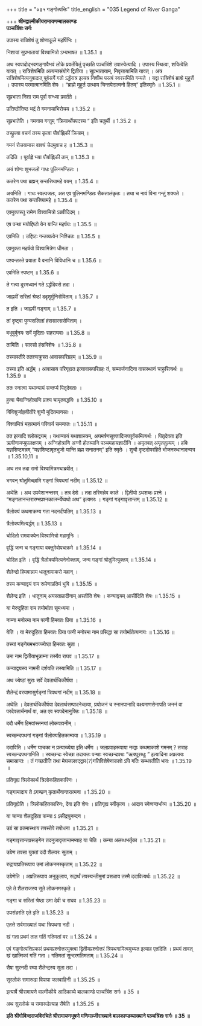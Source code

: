 +++
title = "०३५ गङ्गोत्पत्तिः"
title_english = "035 Legend of River Ganga"

+++
**श्रीमद्वाल्मीकीयरामायणम्बालकाण्डः  
पञ्चत्रिंशः सर्गः**

उपास्य रात्रिशेषं तु शोणाकूले महर्षिभिः ।

निशायां सुप्रभातायां विश्वामित्रो ऽभ्यभाषत ॥ 1.35.1 ॥

अथ स्वपादोद्भवगङ्गावैभवं लोके प्रवर्तयितुं पृच्छति पञ्चत्रिंशे उपास्येत्यादि । उपास्य स्थित्वा, शयित्वेति यावत् । रात्रिशेषमिति अत्यन्तसंयोगे द्वितीया । सुप्रभातायाम्, निवृत्तायामिति यावत् । अत्र रात्रिशेषमित्यनुवादात् पूर्वसर्गे गतो ऽर्द्धरात्र इत्यत्र निशीथ परत्वं स्वरसमिति गम्यते । यद्वा रात्रिशेषं ब्राह्मे मुहूर्त्ते । उपास्य परमात्मानमिति शेषः । “ब्राह्मे मुहूर्त उत्थाय चिन्तयेदात्मनो हितम्” इतिस्मृतेः ॥ 1.35.1 ॥

सुप्रभाता निशा राम पूर्वा सन्ध्या प्रवर्तते ।

उत्तिष्ठोत्तिष्ठ भद्रं ते गमनायाभिरोचय ॥ 1.35.2 ॥

सुप्रभातेति । गमनाय गन्तुम् “क्रियार्थोपपदस्य ” इति चतुर्थी ॥ 1.35.2 ॥

तच्छ्रुत्वा वचनं तस्य कृत्वा पौर्वाह्णिकीं क्रियाम् ।

गमनं रोचयामास वाक्यं चेदमुवाच ह ॥ 1.35.3 ॥

तदिति । पूर्वाह्णे भवा पौर्वाह्णिकी ताम् ॥ 1.35.3 ॥

अयं शोणः शुभजलो गाधः पुलिनमण्डितः ।

कतरेण पथा ब्रह्मन् सन्तरिष्यामहे वयम् ॥ 1.35.4 ॥

अयमिति । गाधः स्वल्पजलः, अत एव पुलिनमण्डितः सैकतालंकृतः । तथा च नावं विना गन्तुं शक्यते । कतरेण पथा सन्तरिष्यामहे ॥ 1.35.4 ॥

एवमुक्तस्तु रामेण विश्वामित्रो ऽब्रवीदिदम् ।

एष पन्था मयोद्दिष्टो येन यान्ति महर्षयः ॥ 1.35.5 ॥

एवमिति । उद्दिष्टः गन्तव्यत्वेन निश्चितः ॥ 1.35.5 ॥

एवमुक्ता महर्षयो विश्वामित्रेण धीमता ।

पश्यन्तस्ते प्रयाता वै वनानि विविधानि च ॥ 1.35.6 ॥

एवमिति स्पष्टम् ॥ 1.35.6 ॥

ते गत्वा दूरमध्वानं गते ऽर्द्धदिवसे तदा ।

जाह्नवीं सरितां श्रेष्ठां ददृशुर्मुनिसेविताम् ॥ 1.35.7 ॥

त इति । जाह्नवीं गङ्गाम् ॥ 1.35.7 ॥

तां दृष्ट्वा पुण्यसलिलां हंससारससेविताम् ।

बभूवुर्मुनयः सर्वे मुदिताः सहराघवाः ॥ 1.35.8 ॥

तामिति । सारसो हंसविशेषः ॥ 1.35.8 ॥

तस्यास्तीरे ततश्चक्रुस्त आवासपरिग्रहम् ॥ 1.35.9 ॥

तस्या इति अर्द्धम् । आवासाय परिगृह्यत इत्यावासपरिग्रहः तं, सम्मार्जनादिना वासस्थानं चक्रुरित्यर्थः ॥ 1.35.9 ॥

ततः स्नात्वा यथान्यायं सन्तर्प्य पितृदेवताः ।

हुत्वा चैवाग्निहोत्राणि प्राश्य चामृतवद्धविः ॥ 1.35.10 ॥

विविशुर्जाह्नवीतीरे शुचौ मुदितमानसाः ।

विश्वामित्रं महात्मानं परिवार्य समन्ततः ॥ 1.35.11 ॥

तत इत्यादि श्लोकद्वयम् । यथान्यायं यथाशास्त्रम्, अघमर्षणसूक्तादिजपपूर्वकमित्यर्थः । पितृदेवता इति ऋषीणामप्युपलक्षणम् । अग्निहोत्राणि अग्नौ होतव्यानि पञ्चमहायज्ञादीनि । अमृतवत् अमृततुल्यम् । हविः यज्ञशिष्टमन्नम् “यज्ञशिष्टामृतभुजो यान्ति ब्रह्म सनातनम्” इति स्मृतेः । शुचौ दृष्टदोषरहिते भोजनस्थानादन्यत्र ॥ 1.35.10,11 ॥

अथ तत्र तदा रामो विश्वामित्रमथाब्रवीत् ।

भगवन् श्रोतुमिच्छामि गङ्गां त्रिपथगां नदीम् ॥ 1.35.12 ॥

अथेति । अथ उपवेशानन्तरम् । तत्र देशे । तदा तस्मिन्नेव काले । द्वितीयो ऽथशब्दः प्रश्ने । “मङ्गलानन्तरारम्भप्रश्नकार्त्स्न्येष्वथो अथ” इत्यमरः । गङ्गां गङ्गावृत्तान्तम् ॥ 1.35.12 ॥

त्रैलोक्यं कथमाक्रम्य गता नदनदीपतिम् ॥ 1.35.13 ॥

त्रैलोक्यमित्यर्द्धम् ॥ 1.35.13 ॥

चोदितो रामवाक्येन विश्वामित्रो महामुनिः ।

वृद्धिं जन्म च गङ्गाया वक्तुमेवोपचक्रमे ॥ 1.35.14 ॥

चोदित इति । वृद्धिं त्रैलोक्यमित्यनेनोक्ताम्, जन्म गङ्गां श्रोतुमित्युक्तम् ॥ 1.35.14 ॥

शैलेन्द्रो हिमवान्नाम धातूनामाकरो महान् ।

तस्य कन्याद्वयं राम रूपेणाप्रतिमं भुवि ॥ 1.35.15 ॥

शैलेन्द्र इति । धातूनाम् अयस्ताम्रादीनाम् अस्तीति शेषः । कन्याद्वयम् आसीदिति शेषः ॥ 1.35.15 ॥

या मेरुदुहिता राम तयोर्माता सुमध्यमा ।

नाम्ना मनोरमा नाम पत्नी हिमवतः प्रिया ॥ 1.35.16 ॥

येति । या मेरुदुहिता हिमवतः प्रिया पत्नी मनोरमा नाम प्रसिद्धा सा तयोर्मातेत्यन्वयः ॥ 1.35.16 ॥

तस्यां गङ्गेयमभवज्ज्येष्ठा हिमवतः सुता ।

उमा नाम द्वितीयाभून्नाम्ना तस्यैव राघव ॥ 1.35.17 ॥

कन्याद्वयस्य नामनी दर्शयति तस्यामिति ॥ 1.35.17 ॥

अथ ज्येष्ठां सुराः सर्वे देवतार्थचिकीर्षया ।

शैलेन्द्रं वरयामासुर्गङ्गां त्रिपथगां नदीम् ॥ 1.35.18 ॥

अथेति । देवतार्थचिकीर्षया देवतार्थसम्पादनेच्छया, प्रयोजनं च स्नानपानादि वक्ष्यमाणसेनापति जननं वा परदेवतार्चनार्थं वा, अत एव स्वपदेनानुक्तिः ॥ 1.35.18 ॥

ददौ धर्मेण हिमवांस्तनयां लोकपावनीम् ।

स्वच्छन्दपथगां गङ्गां त्रैलोक्यहितकाम्यया ॥ 1.35.19 ॥

ददाविति । धर्मेण याचका न प्रत्याख्येया इति धर्मेण । जलप्रवाहरूपाया नद्याः कथमाकाशे गमनम् ? तत्राह स्वच्छन्दपथगामिति । स्वच्छन्दः स्वेच्छा तदायत्तः पन्थाः स्वच्छन्दपथः “ऋक्पूरब्धूः ” इत्यादिना अप्रत्ययः समासान्तः । तं गच्छतीति तथा मेघजलवद्द्वार(?)गतिविशेषेणाकाशे ऽपि गतिः सम्भवतीति भावः ॥ 1.35.19 ॥

प्रतिगृह्य त्रिलोकार्थं त्रिलोकहितकारिणः ।

गङ्गामादाय ते ऽगच्छन् कृतार्थेनान्तरात्मना ॥ 1.35.20 ॥

प्रतिगृह्येति । त्रिलोकहितकारिणः, देवा इति शेषः । प्रतिगृह्य स्वीकृत्य । आदाय स्वेष्वन्तर्भाव्य ॥ 1.35.20 ॥

या चान्या शैलदुहिता कन्या ऽ ऽसीद्रघुनन्दन ।

उग्रं सा व्रतमास्थाय तपस्तेपे तपोधना ॥ 1.35.21 ॥

गङ्गावृत्तान्तप्रसङ्गेन तदनुजावृत्तान्तमप्याह या चेति । कन्या अलब्धभर्तृका ॥ 1.35.21 ॥

उग्रेण तपसा युक्तां ददौ शैलवरः सुताम् ।

रुद्रायाप्रतिरूपाय उमां लोकनमस्कृताम् ॥ 1.35.22 ॥

उग्रेणेति । अप्रतिरूपाय अनुकूलाय, रुद्रार्थं तपस्यन्तीमुमां प्रसन्नाय तस्मै ददावित्यर्थः ॥ 1.35.22 ॥

एते ते शैलराजस्य सुते लोकनमस्कृते ।

गङ्गा च सरितां श्रेष्ठा उमा देवी च राघव ॥ 1.35.23 ॥

उपसंहरति एते इति ॥ 1.35.23 ॥

एतत्ते सर्वमाख्यातं यथा त्रिपथगा नदी ।

खं गता प्रथमं तात गतिं गतिमतां वर ॥ 1.35.24 ॥

एवं गङ्गोत्पत्तिप्रकारं प्रथमप्रश्नोत्तरमुक्त्वा द्वितीयप्रश्नोत्तरं त्रिपथगामित्वमुच्यत इत्याह एतदिति । प्रथमं तावत् खं खात्मिकां गतिं गता । गतिमतां सुन्दरगतिमताम् ॥ 1.35.24 ॥

सैषा सुरनदी रम्या शैलेन्द्रस्य सुता तदा ।

सुरलोकं समारूढा विपापा जलवाहिनी ॥ 1.35.25 ॥

इत्यार्षे श्रीरामायणे वाल्मीकीये आदिकाव्ये बालकाण्डे पञ्चत्रिंश सर्गः ॥ 35 ॥

अथ सुरलोकं च समारूढेत्याह सैषेति ॥ 1.35.25 ॥

**इति श्रीगोविन्दराजविरचिते श्रीरामायणभूषणे मणिमञ्जीराख्याने बालकाण्डव्याख्याने पञ्चत्रिंशः सर्गः ॥ 35 ॥**
